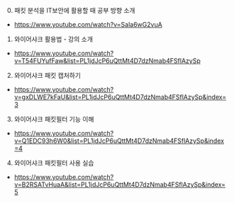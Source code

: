 0. 패킷 분석을 IT보안에 활용할 때 공부 방향 소개
- https://www.youtube.com/watch?v=Sala6wG2vuA

1. 와이어샤크 활용법 - 강의 소개
- https://www.youtube.com/watch?v=T54FUYufFaw&list=PL1jdJcP6uQttMt4D7dzNmab4FSflAzySp

2. 와이어샤크 패킷 캡처하기
- https://www.youtube.com/watch?v=gxDLWE7kFaU&list=PL1jdJcP6uQttMt4D7dzNmab4FSflAzySp&index=3

3. 와이어샤크 패킷필터 기능 이해
- https://www.youtube.com/watch?v=Q1EDC93h6W0&list=PL1jdJcP6uQttMt4D7dzNmab4FSflAzySp&index=4

4. 와이어샤크 패킷필터 사용 실습
- https://www.youtube.com/watch?v=B2RSATvHuaA&list=PL1jdJcP6uQttMt4D7dzNmab4FSflAzySp&index=5

